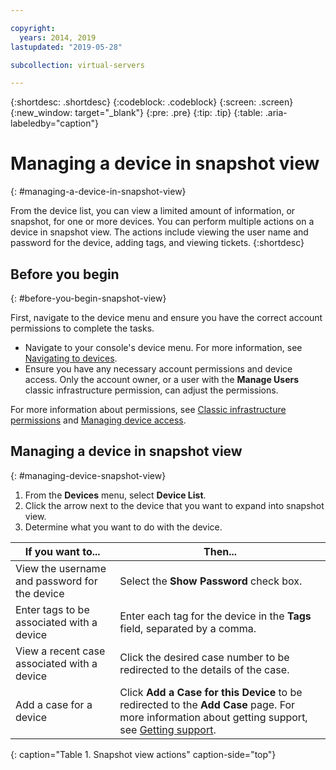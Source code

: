 ```yaml
---

copyright:
  years: 2014, 2019
lastupdated: "2019-05-28"

subcollection: virtual-servers

---
```


{:shortdesc: .shortdesc}
{:codeblock: .codeblock}
{:screen: .screen}
{:new_window: target="_blank"}
{:pre: .pre}
{:tip: .tip}
{:table: .aria-labeledby="caption"}

# Managing a device in snapshot view
{: #managing-a-device-in-snapshot-view}

From the device list, you can view a limited amount of information, or snapshot, for one or more devices. You can perform multiple actions on a device in snapshot view. The actions include viewing the user name and password for the device, adding tags, and viewing tickets.
{:shortdesc}

## Before you begin
{: #before-you-begin-snapshot-view}

First, navigate to the device menu and ensure you have the correct account permissions to complete the tasks. 

* Navigate to your console's device menu. For more information, see [Navigating to devices](/docs/vsi?topic=virtual-servers-navigating-devices).
* Ensure you have any necessary account permissions and device access. Only the account owner, or a user with the **Manage Users** classic infrastructure permission, can adjust the permissions. 

For more information about permissions, see [Classic infrastructure permissions](/docs/iam?topic=iam-infrapermission#infrapermission) and [Managing device access](/docs/vsi?topic=virtual-servers-managing-device-access).

## Managing a device in snapshot view
{: #managing-device-snapshot-view}

1. From the **Devices** menu, select **Device List**.
2. Click the arrow next to the device that you want to expand into snapshot view.
3. Determine what you want to do with the device.

|If you want to...|Then...|
|---|---|
|View the username and password for the device|Select the **Show Password** check box.|
|Enter tags to be associated with a device|Enter each tag for the device in the **Tags** field, separated by a comma.|
|View a recent case associated with a device|Click the desired case number to be redirected to the details of the case.|
|Add a case for a device|Click **Add a Case for this Device** to be redirected to the **Add Case** page. For more information about getting support, see [Getting support](/docs/get-support?topic=get-support-getting-customer-support).|
{: caption="Table 1. Snapshot view actions" caption-side="top"}
